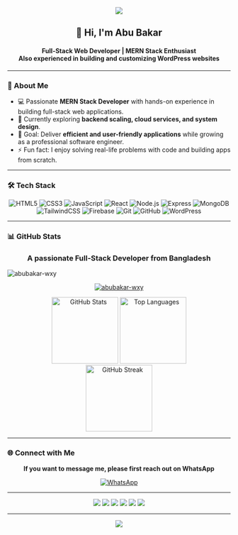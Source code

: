 <!-- Banner -->
<p align="center">
  <img src="https://capsule-render.vercel.app/api?type=waving&color=0:4facfe,100:00f2fe&height=200&section=header&text=Abu%20Bakar&fontSize=50&fontColor=fff&animation=fadeIn&fontAlignY=35" />
</p>

<h2 align="center">👋 Hi, I'm Abu Bakar</h2>
<h4 align="center">
Full-Stack Web Developer | MERN Stack Enthusiast <br/>
Also experienced in building and customizing WordPress websites
</h4>

---

### 🚀 About Me
- 💻 Passionate **MERN Stack Developer** with hands-on experience in building full-stack web applications.  
- 🌱 Currently exploring **backend scaling, cloud services, and system design**.  
- 🎯 Goal: Deliver **efficient and user-friendly applications** while growing as a professional software engineer.  
- ⚡ Fun fact: I enjoy solving real-life problems with code and building apps from scratch.  

---

### 🛠️ Tech Stack
<div align="center">

![HTML5](https://img.shields.io/badge/HTML5-E34F26?style=for-the-badge&logo=html5&logoColor=white) 
![CSS3](https://img.shields.io/badge/CSS3-1572B6?style=for-the-badge&logo=css3&logoColor=white) 
![JavaScript](https://img.shields.io/badge/JavaScript-F7DF1E?style=for-the-badge&logo=javascript&logoColor=black) 
![React](https://img.shields.io/badge/React-20232A?style=for-the-badge&logo=react&logoColor=61DAFB) 
![Node.js](https://img.shields.io/badge/Node.js-339933?style=for-the-badge&logo=node.js&logoColor=white) 
![Express](https://img.shields.io/badge/Express.js-000000?style=for-the-badge&logo=express&logoColor=white) 
![MongoDB](https://img.shields.io/badge/MongoDB-4EA94B?style=for-the-badge&logo=mongodb&logoColor=white) 
![TailwindCSS](https://img.shields.io/badge/Tailwind_CSS-38B2AC?style=for-the-badge&logo=tailwind-css&logoColor=white) 
![Firebase](https://img.shields.io/badge/Firebase-FFCA28?style=for-the-badge&logo=firebase&logoColor=black) 
![Git](https://img.shields.io/badge/Git-F05032?style=for-the-badge&logo=git&logoColor=white) 
![GitHub](https://img.shields.io/badge/GitHub-181717?style=for-the-badge&logo=github&logoColor=white)
![WordPress](https://img.shields.io/badge/WordPress-21759B?style=for-the-badge&logo=wordpress&logoColor=white)

</div>

---

### 📊 GitHub Stats

<h3 align="center">A passionate Full-Stack Developer from Bangladesh</h3>

<!-- Profile Views -->
<p align="left">
  <img src="https://komarev.com/ghpvc/?username=abubakar-wxy&label=Profile%20views&color=0e75b6&style=flat" alt="abubakar-wxy" />
</p>

<!-- GitHub Trophy -->
<p align="center">
  <a href="https://github.com/ryo-ma/github-profile-trophy">
    <img src="https://github-profile-trophy.vercel.app/?username=abubakar-wxy" alt="abubakar-wxy" />
  </a>
</p>

<!-- GitHub Stats & Languages -->
<div align="center">
  <img height="150" src="https://github-readme-stats.vercel.app/api?username=abubakar-wxy&show_icons=true&theme=dracula&hide_border=false&count_private=true" alt="GitHub Stats" />
  <img height="150" src="https://github-readme-stats.vercel.app/api/top-langs/?username=abubakar-wxy&layout=compact&theme=dracula&hide_border=false" alt="Top Languages" />
</div>

<!-- Contribution Streak -->
<div align="center">
  <img height="150" src="https://streak-stats.demolab.com?user=abubakar-wxy&theme=dracula&hide_border=false" alt="GitHub Streak" />
</div>

---

### 🌐 Connect with Me

<div align="center">

**If you want to message me, please first reach out on WhatsApp**  

[![WhatsApp](https://img.shields.io/badge/WhatsApp-Message%20Me-brightgreen?style=for-the-badge&logo=whatsapp&logoColor=white)](https://wa.me/8801879114768)

</div>

---

<div align="center">
  <a href="https://www.linkedin.com/in/abubakar24/"><img src="https://img.shields.io/badge/LinkedIn-0077B5?style=for-the-badge&logo=linkedin&logoColor=white"/></a>
  <a href="https://www.facebook.com/freelancerabubakar"><img src="https://img.shields.io/badge/Facebook-1877F2?style=for-the-badge&logo=facebook&logoColor=white"/></a>
  <a href="https://www.instagram.com/abubakar.wxy/"><img src="https://img.shields.io/badge/Instagram-E4405F?style=for-the-badge&logo=instagram&logoColor=white"/></a>
  <a href="https://x.com/abubakar_wxy"><img src="https://img.shields.io/badge/Twitter-000000?style=for-the-badge&logo=x&logoColor=white"/></a>
  <a href="https://www.youtube.com/@iam-Abu-Bakar"><img src="https://img.shields.io/badge/YouTube-FF0000?style=for-the-badge&logo=youtube&logoColor=white"/></a>
  <a href="https://abu-bakar-portfolio.web.app/"><img src="https://img.shields.io/badge/Portfolio-24292e?style=for-the-badge&logo=githubpages&logoColor=white"/></a>
</div>

---

<p align="center">
  <img src="https://capsule-render.vercel.app/api?type=waving&color=0:00f2fe,100:4facfe&height=120&section=footer"/>
</p>
